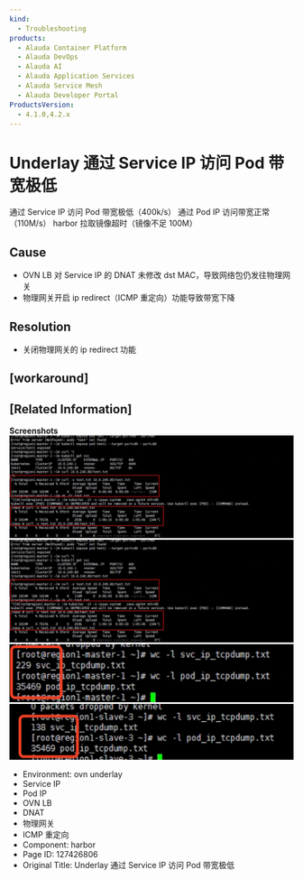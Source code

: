 ```yaml
---
kind:
  - Troubleshooting
products:
  - Alauda Container Platform
  - Alauda DevOps
  - Alauda AI
  - Alauda Application Services
  - Alauda Service Mesh
  - Alauda Developer Portal
ProductsVersion:
  - 4.1.0,4.2.x
---
```

<!-- A type of document that involves encountering a fault, diagnosing it, performing root cause analysis, and providing solutions. -->

# Underlay 通过 Service IP 访问 Pod 带宽极低

通过 Service IP 访问 Pod 带宽极低（400k/s） 通过 Pod IP 访问带宽正常（110M/s） harbor 拉取镜像超时（镜像不足 100M）

## Cause
- OVN LB 对 Service IP 的 DNAT 未修改 dst MAC，导致网络包仍发往物理网关
- 物理网关开启 ip redirect（ICMP 重定向）功能导致带宽下降

## Resolution
- 关闭物理网关的 ip redirect 功能

## [workaround]

## [Related Information]
**Screenshots**
![](assets/underlay-tong-guo-service-ip-fang-wen-pod-dai-kuan-ji-di/image2022-10-24_11-4-57.png)
![](assets/underlay-tong-guo-service-ip-fang-wen-pod-dai-kuan-ji-di/image2022-10-24_11-5-5.png)
![](assets/underlay-tong-guo-service-ip-fang-wen-pod-dai-kuan-ji-di/image2022-10-24_11-8-17.png)
![](assets/underlay-tong-guo-service-ip-fang-wen-pod-dai-kuan-ji-di/image2022-10-24_11-7-51.png)
- Environment: ovn underlay
- Service IP
- Pod IP
- OVN LB
- DNAT
- 物理网关
- ICMP 重定向
- Component: harbor
- Page ID: 127426806
- Original Title: Underlay 通过 Service IP 访问 Pod 带宽极低
